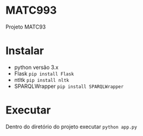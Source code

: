# MATC993
Projeto MATC93

# Instalar
* python versão 3.x
* Flask
	```pip install Flask```
* ntltk
	```pip install nltk```
* SPARQLWrapper
	```pip install SPARQLWrapper```

# Executar
Dentro do diretório do projeto executar
```python app.py```



